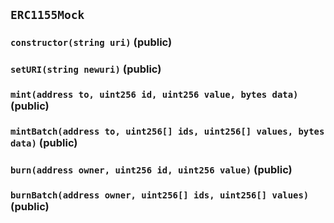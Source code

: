 ## `ERC1155Mock`






### `constructor(string uri)` (public)





### `setURI(string newuri)` (public)





### `mint(address to, uint256 id, uint256 value, bytes data)` (public)





### `mintBatch(address to, uint256[] ids, uint256[] values, bytes data)` (public)





### `burn(address owner, uint256 id, uint256 value)` (public)





### `burnBatch(address owner, uint256[] ids, uint256[] values)` (public)









